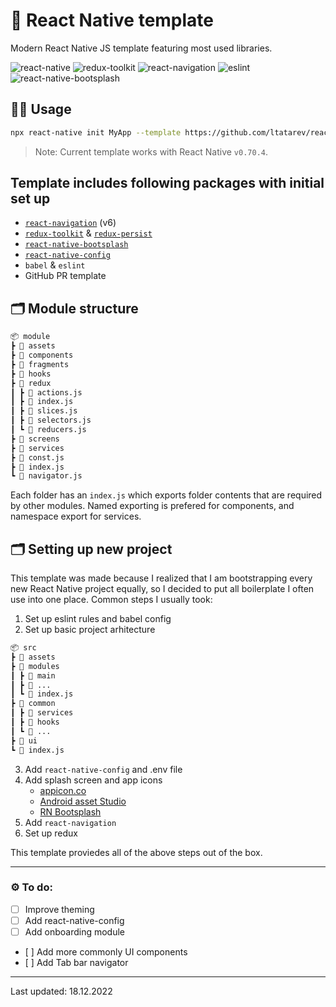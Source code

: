 # 🥡 React Native template

Modern React Native JS template featuring most used libraries.

![react-native](https://user-images.githubusercontent.com/38048916/208271632-ae3887ee-0937-4985-b595-99dd78fa09dd.svg)
![redux-toolkit](https://user-images.githubusercontent.com/38048916/208271635-a6df4bda-d330-40dc-b6a1-e198bb51db8b.svg)
![react-navigation](https://user-images.githubusercontent.com/38048916/208271634-f788eb72-ca75-4c64-9c8f-adb9bbec9bd8.svg)
![eslint](https://user-images.githubusercontent.com/38048916/208271636-204c0b57-9e3c-4fa5-8743-dd4a5cb83011.svg)
![react-native-bootsplash](https://user-images.githubusercontent.com/38048916/208271633-3d511c5b-1cc3-4254-bc7a-4e5b9c416723.svg)

## 🕵️‍♀️ Usage

```sh
npx react-native init MyApp --template https://github.com/ltatarev/react-native-template.git
```

> Note: Current template works with React Native `v0.70.4`.

## Template includes following packages with initial set up

- [`react-navigation`](https://reactnavigation.org/docs/getting-started/) (v6)
- [`redux-toolkit`](https://redux-toolkit.js.org/introduction/getting-started) & [`redux-persist`](https://github.com/rt2zz/redux-persist#readme) 
- [`react-native-bootsplash`](https://github.com/zoontek/react-native-bootsplash)
- [`react-native-config`](https://github.com/luggit/react-native-config)
- `babel` & `eslint`
- GitHub PR template

## 🗂 Module structure

```md
📦 module
┣ 📂 assets
┣ 📂 components
┣ 📂 fragments
┣ 📂 hooks
┣ 📂 redux
┃ ┣ 📜 actions.js
┃ ┣ 📜 index.js
┃ ┣ 📜 slices.js
┃ ┣ 📜 selectors.js
┃ ┗ 📜 reducers.js
┣ 📂 screens
┣ 📂 services
┣ 📜 const.js
┣ 📜 index.js
┗ 📜 navigator.js
```

Each folder has an `index.js` which exports folder contents that are required by other modules.
Named exporting is prefered for components, and namespace export for services.

## 🗂 Setting up new project

This template was made because I realized that I am bootstrapping every new React Native project equally, so I decided to put all boilerplate I often use into one place. Common steps I usually took:

1. Set up eslint rules and babel config
2. Set up basic project arhitecture

```md
📦 src
┣ 📂 assets
┣ 📂 modules
┃ ┣ 📂 main
┃ ┣ 📂 ...
┃ ┗ 📜 index.js
┣ 📂 common
┃ ┣ 📂 services
┃ ┣ 📂 hooks
┃ ┗ 📂 ...
┣ 📂 ui
┗ 📜 index.js
```

3. Add `react-native-config` and .env file
4. Add splash screen and app icons
   - [appicon.co](https://appicon.co/)
   - [Android asset Studio](https://romannurik.github.io/AndroidAssetStudio/icons-launcher.html)
   - [RN Bootsplash](https://github.com/zoontek/react-native-bootsplash)
5. Add `react-navigation`
6. Set up redux

This template proviedes all of the above steps out of the box.

---

### ⚙️ To do:

- [ ] Improve theming
- [ ] Add react-native-config
- [ ] Add onboarding module
- [ ] Add more commonly UI components
- [ ] Add Tab bar navigator
 
---

Last updated: 18.12.2022
